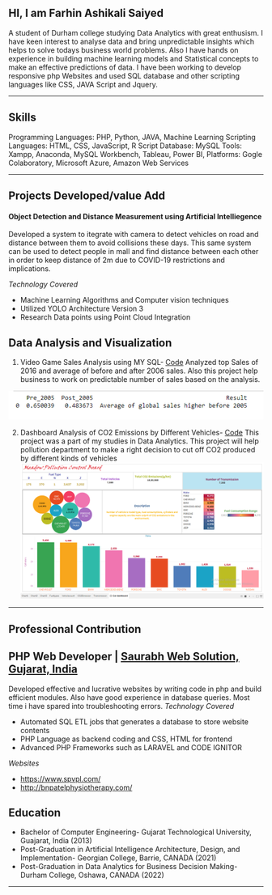 ## **HI, I am Farhin Ashikali Saiyed**
A student of Durham college studying Data Analytics with great enthusism. I have keen interest to analyse data and bring unpredictable insights which helps to solve todays business world problems. Also I have hands on experience in building machine learning models and Statistical concepts to make an effective predictions of data.
I have been working to develop responsive php Websites and used SQL database and other scripting languages like CSS, JAVA Script and Jquery.

---

## **Skills**
Programming Languages: PHP, Python, JAVA, Machine Learning
Scripting Languages: HTML, CSS, JavaScript, R Script
Database: MySQL
Tools: Xampp, Anaconda, MySQL Workbench, Tableau, Power BI,
Platforms: Gogle Colaboratory, Microsoft Azure, Amazon Web Services

---

## **Projects Developed/value Add**

#### **Object Detection and Distance Measurement using Artificial Intelliegence**
Developed a system to itegrate with camera to detect vehicles on road and distance between them to avoid collisions these days. This same system can be used to detect people in mall and find distance between each other in order to keep distance of 2m due to COVID-19 restrictions and implications.

*Technology Covered*
- Machine Learning Algorithms and Computer vision techniques
- Utilized YOLO Architecture Version 3
- Research Data points using Point Cloud Integration

## **Data Analysis and Visualization**
1. Video Game Sales Analysis using MY SQL- [Code](https://github.com/Farhinsyd/Data_Analysis)
Analyzed top Sales of 2016 and average of before and after 2006 sales. Also this project help business to work on predictable number of sales based on the analysis.

![Analysis](https://github.com/Farhinsyd/Portfolio/blob/main/Gamesalesoutput.png)

2. Dashboard Analysis of CO2 Emissions by Different Vehicles- [Code](https://github.com/Farhinsyd/Data_Analysis)
This project was a part of my studies in Data Analytics. This project will help pollution department to make a right decision to cut off CO2 produced by different kinds of vehicles 
![Dashboard](https://github.com/Farhinsyd/Portfolio/blob/main/CO2emissiondashboard.png)
---

## **Professional Contribution**
## **PHP Web Developer | [Saurabh Web Solution, Gujarat, India](https://saurabhwebsolution.com/)**
Developed effective and lucrative websites by writing code in php and build efficient modules. Also have good experience in database queries. Most time i have spared into troubleshooting errors.
*Technology Covered*
- Automated SQL ETL jobs that generates a database to store website contents
- PHP Language as backend coding and CSS,  HTML for frontend
- Advanced PHP Frameworks such as LARAVEL and CODE IGNITOR
 
*Websites*
- https://www.spvpl.com/
- http://bnpatelphysiotherapy.com/
 
## **Education**
- Bachelor of Computer Engineering- Gujarat Technological University, Guajarat, India (2013)
- Post-Graduation in Artificial Intelligence Architecture, Design, and Implementation- Georgian College, Barrie, CANADA (2021)
- Post-Graduation in Data Analytics for Business Decision Making- Durham College, Oshawa, CANADA (2022)

---


